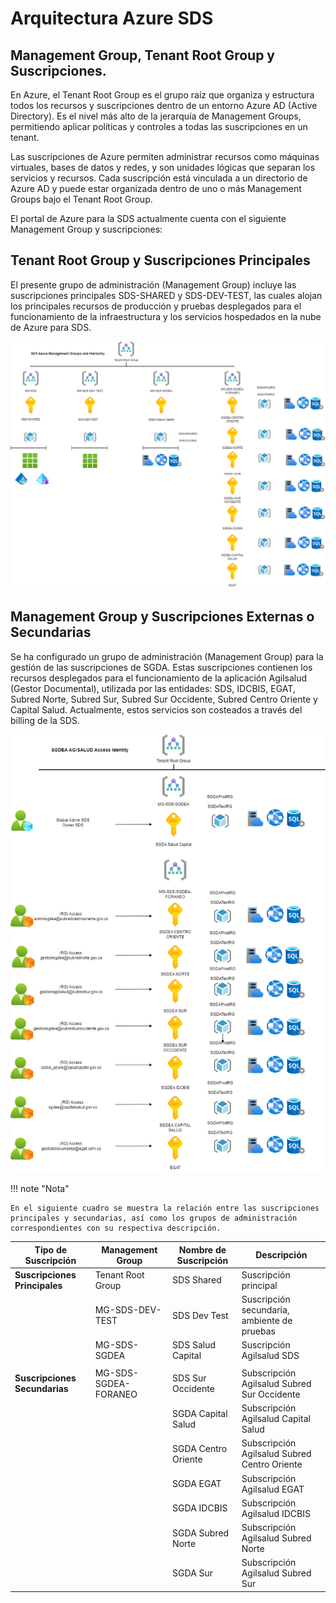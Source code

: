 Arquitectura Azure SDS
=======================================

## Management Group, Tenant Root Group y Suscripciones.

En Azure, el Tenant Root Group es el grupo raíz que organiza y estructura todos los recursos y suscripciones dentro de un entorno Azure AD (Active Directory). Es el nivel más alto de la jerarquía de Management Groups, permitiendo aplicar políticas y controles a todas las suscripciones en un tenant.

Las suscripciones de Azure permiten administrar recursos como máquinas virtuales, bases de datos y redes, y son unidades lógicas que separan los servicios y recursos. Cada suscripción está vinculada a un directorio de Azure AD y puede estar organizada dentro de uno o más Management Groups bajo el Tenant Root Group.

El portal de Azure para la SDS actualmente cuenta con el siguiente Management Group y suscripciones:

## Tenant Root Group y Suscripciones Principales

El presente grupo de administración (Management Group) incluye las suscripciones principales SDS-SHARED y SDS-DEV-TEST, las cuales alojan los principales recursos de producción y pruebas desplegados para el funcionamiento de la infraestructura y los servicios hospedados en la nube de Azure para SDS.

![Tenant Root Group y Suscripciones](imagenes/subscription_principals.png)

## Management Group y Suscripciones Externas o Secundarias

Se ha configurado un grupo de administración (Management Group) para la gestión de las suscripciones de SGDA. Estas suscripciones contienen los recursos desplegados para el funcionamiento de la aplicación Agilsalud (Gestor Documental), utilizada por las entidades: SDS, IDCBIS, EGAT, Subred Norte, Subred Sur, Subred Sur Occidente, Subred Centro Oriente y Capital Salud. Actualmente, estos servicios son costeados a través del billing de la SDS.

![Tenant Root Group y Suscripciones](imagenes/subscriptions_sgda.png)


!!! note "Nota"

    En el siguiente cuadro se muestra la relación entre las suscripciones principales y secundarias, así como los grupos de administración correspondientes con su respectiva descripción.


| **Tipo de Suscripción**   | **Management Group**         | **Nombre de Suscripción**          | **Descripción**                           |
|--------------------------|-----------------------------|------------------------------------|------------------------------------------|
| **Suscripciones Principales** | Tenant Root Group           | SDS Shared                         | Suscripción principal                    |
|                          | MG-SDS-DEV-TEST             | SDS Dev Test                       | Suscripción secundaria, ambiente de pruebas |
|                          | MG-SDS-SGDEA                | SDS Salud Capital                  | Suscripción Agilsalud SDS                |
|                          |                             |                                    |                                          |
| **Suscripciones Secundarias** | MG-SDS-SGDEA-FORANEO     | SDS Sur Occidente                  | Subscripción Agilsalud Subred Sur Occidente |
|                          |                             | SGDA Capital Salud                 | Subscripción Agilsalud Capital Salud      |
|                          |                             | SGDA Centro Oriente                | Subscripción Agilsalud Subred Centro Oriente |
|                          |                             | SGDA EGAT                          | Subscripción Agilsalud EGAT                 |
|                          |                             | SGDA IDCBIS                        | Subscripción Agilsalud IDCBIS              |
|                          |                             | SGDA Subred Norte                  | Subscripción Agilsalud Subred Norte     |
|                          |                             | SGDA Sur                           | Subscripción Agilsalud Subred Sur    |
